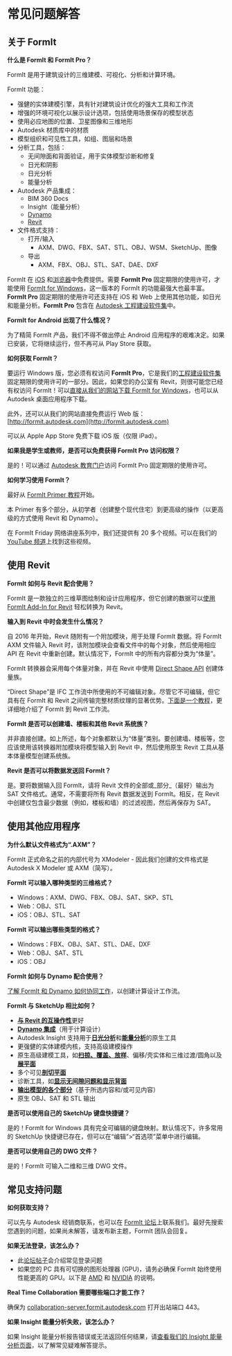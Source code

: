 # 常见问题解答

## 关于 FormIt

**什么是 FormIt 和 FormIt Pro？**

FormIt 是用于建筑设计的三维建模、可视化、分析和计算环境。

FormIt 功能：

* 强健的实体建模引擎，具有针对建筑设计优化的强大工具和工作流
* 增强的环境可视化以展示设计选项，包括使用场景保存的模型状态
* 使用必应地图的位置、卫星图像和三维地形
* Autodesk 材质库中的材质
* 模型组织和可见性工具，如组、图层和场景
* 分析工具，包括：
  * 无间隙面和背面验证，用于实体模型诊断和修复
  * 日光和阴影
  * 日光分析
  * 能量分析
* Autodesk 产品集成：
  * BIM 360 Docs
  * Insight（能量分析）
  * [Dynamo](https://formit.autodesk.com/page/formit-dynamo)
  * [Revit](https://formit.autodesk.com/page/formit-revit)
* 文件格式支持：
  * 打开/输入
    * AXM、DWG、FBX、SAT、STL、OBJ、WSM、SketchUp、图像
  * 导出
    * AXM、FBX、OBJ、STL、SAT、DAE、DXF

FormIt 在 [iOS](https://itunes.apple.com/us/app/autodesk-formit-360/id575282599?mt=8) 和[浏览器](https://app.formit.autodesk.com)中免费提供。需要 **FormIt Pro** 固定期限的使用许可，才能使用 [FormIt for Windows](https://formit.autodesk.com/page/download)，这一版本的 FormIt 的功能最强大也最丰富。**FormIt Pro** 固定期限的使用许可还支持在 iOS 和 Web 上使用其他功能，如日光和能量分析。**FormIt Pro** 包含在 [Autodesk 工程建设软件集](https://www.autodesk.com/collections/architecture-engineering-construction/overview)中。

**FormIt for Android 出现了什么情况？**

为了精简 FormIt 产品，我们不得不做出停止 Android 应用程序的艰难决定。如果已安装，它将继续运行，但不再可从 Play Store 获取。

**如何获取 FormIt？**

要运行 Windows 版，您必须有权访问 **FormIt Pro**，它是我们的[工程建设软件集](https://www.autodesk.com/collections/architecture-engineering-construction/overview)固定期限的使用许可的一部分。因此，如果您的办公室有 Revit，则很可能您已经有权访问 FormIt！可以[直接从我们的网站下载 FormIt for Windows](https://formit.autodesk.com/page/download)，也可以从 Autodesk 桌面应用程序下载。

此外，还可以从我们的网站直接免费运行 Web 版：[http://formit.autodesk.com](http://formit.autodesk.com)

可以从 Apple App Store 免费下载 iOS 版（仅限 iPad）。

**如果我是学生或教师，是否可以免费获得 FormIt Pro 访问权限？**

是的！可以通过 [Autodesk 教育门户](https://www.autodesk.com/education/free-software/formit-pro)访问 FormIt Pro 固定期限的使用许可。

**如何学习使用 FormIt？**

最好从 [FormIt Primer 教程](../formit-primer/)开始。

本 Primer 有多个部分，从初学者（创建整个现代住宅）到更高级的操作（以更高级的方式使用 Revit 和 Dynamo）。

在 FormIt Friday 网络讲座系列中，我们还提供有 20 多个视频。可以在我们的 [YouTube 频道](https://www.youtube.com/channel/UCdZJr6Bo4pwBu3lQqcxlDsw)上找到这些视频。

## 使用 Revit

**FormIt 如何与 Revit 配合使用？**

FormIt 是一款独立的三维草图绘制和设计应用程序，但它创建的数据可以[使用 FormIt Add-In for Revit](https://formit.autodesk.com/page/formit-revit) 轻松转换为 Revit。

**输入到 Revit 中时会发生什么情况？**

自 2016 年开始，Revit 随附有一个附加模块，用于处理 FormIt 数据。将 FormIt AXM 文件输入 Revit 时，该附加模块会查看文件中的每个对象，然后使用相应 API 在 Revit 中重新创建。默认情况下，FormIt 中的所有内容都分类为“体量”。

FormIt 转换器会采用每个体量对象，并在 Revit 中使用 [Direct Shape API](https://knowledge.autodesk.com/search-result/caas/CloudHelp/cloudhelp/2016/ENU/Revit-API/files/GUID-DF7B9D4A-5A8A-4E39-8721-B7782CBD7730-htm.html) 创建体量族。

“Direct Shape”是 IFC 工作流中所使用的不可编辑对象。尽管它不可编辑，但它具有在 FormIt 和 Revit 之间传输完整材质纹理的显著优势。[下面是一个教程](https://windows.help.formit.autodesk.com/Building-the-Farnsworth-House/Revit-Interop.html)，更详细地介绍了 FormIt 到 Revit 工作流。

**FormIt 是否可以创建墙、楼板和其他 Revit 系统族？**

并非直接创建。如上所述，每个对象都默认为“体量”类别。要创建墙、楼板等，您应该使用该转换器附加模块将模型输入到 Revit 中，然后使用原生 Revit 工具从基本体量模型创建系统族。

**Revit 是否可以将数据发送回 FormIt？**

是。要将数据输入回 FormIt，请将 Revit 文件的全部或_部分_（最好）输出为 SAT 文件格式。通常，不需要将所有 Revit 数据发送到 FormIt。相反，在 Revit 中创建仅包含最少数据（例如，楼板和墙）的过滤视图，然后再保存为 SAT。

## 使用其他应用程序

**为什么默认文件格式为“.AXM”？**

FormIt 正式命名之前的内部代号为 XModeler - 因此我们创建的文件格式是 Autodesk X Modeler 或 AXM（简写）。

**FormIt 可以输入哪种类型的三维格式？**

* Windows：AXM、DWG、FBX、OBJ、SAT、SKP、STL
* Web：OBJ、STL
* iOS：OBJ、STL、SAT

**FormIt 可以输出哪些类型的格式？**

* Windows：FBX、OBJ、SAT、STL、DAE、DXF
* Web：OBJ、SAT、STL
* iOS：OBJ

**FormIt 如何与 Dynamo 配合使用？**

[了解 FormIt 和 Dynamo 如何协同工作](https://formit.autodesk.com/page/formit-dynamo)，以创建计算设计工作流。

**FormIt 与 SketchUp 相比如何？**

* [**与 Revit 的互操作性**](../tool-library/revit.md)更好
* [**Dynamo 集成**](../tool-library/dynamo.md)（用于计算设计）
* Autodesk Insight 支持用于[**日光分析**](../tool-library/solar-analysis.md)和[**能量分析**](../tool-library/energy-analysis.md)的原生工具
* 更强健的实体建模内核，支持高级建模操作
* 原生高级建模工具，如[**扫掠、覆盖、放样**](../tool-library/cover-sweep-loft.md)、偏移/壳实体和三维过渡/圆角以及[**展平面**](../tool-library/flatten-face.md)
* 多个可见[**剖切平面**](../tool-library/section-planes.md)
* 诊断工具，如[**显示无间隙问题和显示背面**](../tool-library/visual-styles.md)
* [**输出模型的各个部分**](../tool-library/export-data.md)（基于所选内容和/或可见内容）
* 原生 OBJ、SAT 和 STL 输出

**是否可以使用自己的 SketchUp 键盘快捷键？**

是的！FormIt for Windows 具有完全可编辑的键盘映射。默认情况下，许多常用的 SketchUp 快捷键已存在，但可以在“编辑”>“首选项”菜单中进行编辑。

**是否可以使用自己的 DWG 文件？**

是的！FormIt 可输入二维和三维 DWG 文件。

## 常见支持问题

**如何获取支持？**

可以先与 Autodesk 经销商联系，也可以在 [FormIt 论坛](https://forums.autodesk.com/t5/formit-forum/bd-p/142)上联系我们。最好先搜索您遇到的问题，如果尚未解答，请发布新主题，FormIt 团队会回复。

**如果无法登录，该怎么办？**

* 此[论坛帖子](https://forums.autodesk.com/t5/formit-forum/having-trouble-logging-into-formit-for-windows-try-these-steps/td-p/7179572)会介绍常见登录问题
* 如果您的 PC 具有可切换的图形处理器 (GPU)，请务必确保 FormIt 始终使用性能更高的 GPU。以下是 [AMD](https://community.amd.com/docs/DOC-1581#jive\_content\_id\_Assigning\_Applications\_to\_GPUs) 和 [NVIDIA](http://nvidia.custhelp.com/app/answers/detail/a\_id/2615/kw/manage%203d%20settings/related/1) 的说明。

**Real Time Collaboration 需要哪些端口才能工作？**

确保为 [collaboration-server.formit.autodesk.com](http://collaboration-server.formit.autodesk.com/) 打开出站端口 443。

**如果 Insight 能量分析失败，该怎么办？**

如果 Insight 能量分析报告错误或无法返回任何结果，请[查看我们的 Insight 能量分析页面](https://formit.autodesk.com/page/formit-insight)，以了解常见疑难解答提示。
